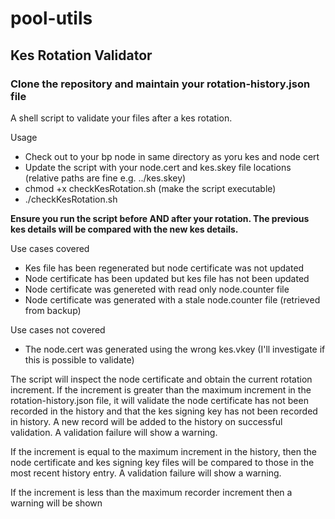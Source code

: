 # pool-utils

## Kes Rotation Validator
### Clone the repository and maintain your rotation-history.json file

A shell script to validate your files after a kes rotation.

Usage
- Check out to your bp node in same directory as yoru kes and node cert
- Update the script with your node.cert and kes.skey file locations (relative paths are fine e.g. ../kes.skey)
- chmod +x checkKesRotation.sh (make the script executable)
- ./checkKesRotation.sh

**Ensure you run the script before AND after your rotation. The previous kes details will be compared with the new kes details.**

Use cases covered
- Kes file has been regenerated but node certificate was not updated
- Node certificate has been updated but kes file has not been updated
- Node certificate was genereted with read only node.counter file
- Node certificate was generated with a stale node.counter file (retrieved from backup)

Use cases not covered
- The node.cert was generated using the wrong kes.vkey (I'll investigate if this is possible to validate)

The script will inspect the node certificate and obtain the current rotation increment. 
If the increment is greater than the maximum increment in the rotation-history.json file, it will validate the node certificate has not been recorded in the history and that the kes signing key has not been recorded in history. 
A new record will be added to the history on successful validation.
A validation failure will show a warning.

If the increment is equal to the maximum increment in the history, then the node certificate and kes signing key files will be compared to those in the most recent history entry.
A validation failure will show a warning.

If the increment is less than the maximum recorder increment then a warning will be shown



